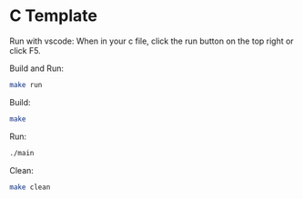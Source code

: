 # C Template

Run with vscode:
When in your c file, click the run button on the top right or click F5.

Build and Run:
```sh
make run
```

Build:
```sh
make
```

Run:
```sh
./main
```

Clean:
```sh
make clean
```